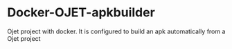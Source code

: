 # Docker-OJET-apkbuilder
Ojet project with docker. It is configured to build an apk automatically from a Ojet project
